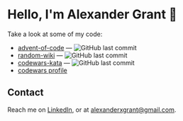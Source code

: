 # Hello, I'm Alexander Grant :wave:

Take a look at some of my code:

<!-- [[[cog
repos = [
    "alexander-xerxes-grant/",
]
for repo in repos:
    org, _, package = repo.partition("/")
    entry = f"""\
- [{package}](https://github.com/{repo}) &mdash;
  ![GitHub last commit](https://img.shields.io/github/last-commit/{repo}?logo=python&style=flat-square)
  ![GitHub stars](https://img.shields.io/github/stars/{repo}?style=flat-square)
"""
    cog.out(entry)
]]] -->

- [advent-of-code](https://github.com/alexander-xerxes-grant/advent-of-code) &mdash;
  ![GitHub last commit](https://img.shields.io/github/last-commit/alexander-xerxes-grant/advent-of-code?logo=python&style=flat-square)
- [random-wiki](https://github.com/alexander-xerxes-grant/random-wiki) &mdash;
  ![GitHub last commit](https://img.shields.io/github/last-commit/alexander-xerxes-grant/advent-of-code?logo=python&style=flat-square)
- [codewars-kata](https://github.com/alexander-xerxes-grant/codewars-kata) &mdash;
  ![GitHub last commit](https://img.shields.io/github/last-commit/alexander-xerxes-grant/codewars-kata?logo=python&style=flat-square)
- [codewars profile](https://www.codewars.com/users/delacoal1)

## Contact

Reach me on [LinkedIn], or at alexanderxgrant@gmail.com.

[LinkedIn]: https://linkedin.com/in/alexander-x-grant


